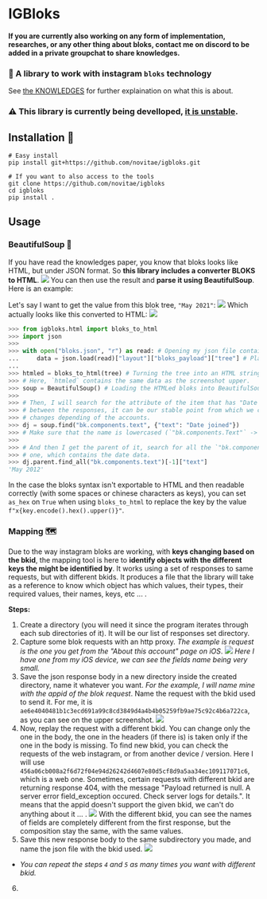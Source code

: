 # IGBloks
**If you are currently also working on any form of implementation, researches, or any other thing about bloks, contact me on discord to be added in a private groupchat to share knowledges.**
### 🧱 A library to work with instagram `bloks` technology
See [the KNOWLEDGES](./KNOWLEDGES/) for further explaination on what this is about.
### ⚠️ This library is currently being develloped, <u>it is unstable</u>.
## Installation 🔌
```
# Easy install
pip install git+https://github.com/novitae/igbloks.git

# If you want to also access to the tools
git clone https://github.com/novitae/igbloks
cd igbloks
pip install .
```
## Usage
### BeautifulSoup 🍜
If you have read the knowledges paper, you know that bloks looks like HTML, but under JSON format. So **this library includes a converter BLOKS to HTML**. ![](./src/Capture%20d’écran%202024-02-07%20à%2013.02.51.png) You can then use the result and **parse it using BeautifulSoup**. Here is an example:

Let's say I want to get the value from this blok tree, `"May 2021"`:
![](./src/Capture%20d’écran%202024-02-07%20à%2013.14.40.png)
Which actually looks like this converted to HTML:
![](./src/Capture%20d’écran%202024-02-07%20à%2013.11.24.png)
```py
>>> from igbloks.html import bloks_to_html
>>> import json
>>>
>>> with open("bloks.json", "r") as read: # Opening my json file containing my blok response.
...     data = json.load(read)["layout"]["bloks_payload"]["tree"] # Placing the tree in variable `data`.
... 
>>> htmled = bloks_to_html(tree) # Turning the tree into an HTML string.
>>> # Here, `htmled` contains the same data as the screenshot upper.
>>> soup = BeautifulSoup() # Loading the HTMLed bloks into BeautifulSoup
>>>
>>> # Then, I will search for the attribute of the item that has "Date joined". Since it doesn't change
>>> # between the responses, it can be our stable point from which we can then search for the date that
>>> # changes depending of the accounts.
>>> dj = soup.find("bk.components.text", {"text": "Date joined"})
>>> # Make sure that the name is lowercased (`"bk.components.Text"` -> `"bk.components.text"`)
>>>
>>> # And then I get the parent of it, search for all the `"bk.components.text"` items, at take the last
>>> # one, which contains the date data.
>>> dj.parent.find_all("bk.components.text")[-1]["text"]
'May 2012'
```
In the case the bloks syntax isn't exportable to HTML and then readable correctly (with some spaces or chinese characters as keys), you can set `as_hex` on `True` when using `bloks_to_html` to replace the key by the value `f"x{key.encode().hex().upper()}"`.
### Mapping 🗺️
Due to the way instagram bloks are working, with **keys changing based on the bkid**, the mapping tool is here to **identify objects with the different keys the might be identified by**. It works using a set of responses to same requests, but with different bkids. It produces a file that the library will take as a reference to know which object has which values, their types, their required values, their names, keys, etc ... .

**Steps:**
1. Create a directory (you will need it since the program iterates through each sub directories of it). It will be our list of responses set directory.
2. Capture some blok requests with an http proxy. *The example is request is the one you get from the "About this account" page on iOS*.
  ![](src/Capture%20d’écran%202023-12-21%20à%2014.46.10.png)
  *Here I have one from my iOS device, we can see the fields name being very small.*
3. Save the json response body in a new directory inside the created directory, name it whatever you want. *For the example, I will name mine with the appid of the blok request*. Name the request with the bkid used to send it. For me, it is `ae6e4040481b1c3ecd691a99c8cd3849d4a4b4b05259fb9ae75c92c4b6a722ca`, as you can see on the upper screenshot.
  ![](src/Capture%20d’écran%202023-12-21%20à%2014.31.04.png)
4. Now, replay the request with a different bkid. You can change only the one in the body, the one in the headers (if there is) is taken only if the one in the body is missing. To find new bkid, you can check the requests of the web instagram, or from another device / version. Here I will use `456a06cb008a2f6d72f04e94d26242d4607e80d5cf8d9a5aa34ec109117071c6`, which is a web one. Sometimes, certain requests with different bkid are returning response 404, with the message "Payload returned is null. A server error field_exception occured. Check server logs for details.". It means that the appid doesn't support the given bkid, we can't do anything about it ... .
  ![](src/Capture%20d’écran%202023-12-21%20à%2014.45.32.png)
  With the different bkid, you can see the names of fields are completely different from the first response, but the composition stay the same, with the same values.
5. Save this new response body to the same subdirectory you made, and name the json file with the bkid used.
  ![](src/Capture%20d’écran%202023-12-21%20à%2015.00.42.png)
- *You can repeat the steps `4` and `5` as many times you want with different bkid.*
6. 
